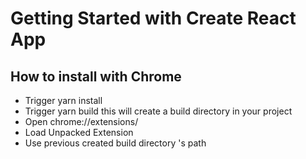 # Getting Started with Create React App


## How to install with Chrome

- Trigger yarn install
- Trigger yarn build this will create a build directory in your project
- Open chrome://extensions/
- Load Unpacked Extension
- Use previous created build directory 's path
